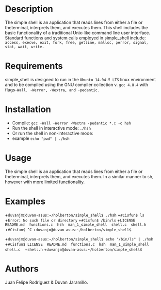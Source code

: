 # Description
The simple shell is an application that reads lines from either a file or theterminal, interprets them, and executes them. This shell includes the basic functionality of a traditional Unix-like command line user interface. 
Standard functions and system calls employed in simple_shell include:
   `access, execve, exit, fork, free, getline, malloc, perror, signal, stat, wait, write.`

# Requirements

simple_shell is designed to run in the `Ubuntu 14.04.5 LTS` linux environment and to be compiled using the GNU compiler collection v. `gcc 4.8.4` with flags`-Wall, -Werror, -Wextra, and -pedantic.`

# Installation

   - Compile: `gcc -Wall -Werror -Wextra -pedantic *.c -o hsh`
   - Run the shell in interactive mode: `./hsh`
   - Or run the shell in non-interactive mode:
   - example `echo "pwd" | ./hsh`

# Usage

The simple shell is an application that reads lines from either a file or theterminal, interprets them, and executes them. In a similar manner to sh, however with more limited functionality. 

# Examples

+`duvanjm@duvan-asus:~/holberton/simple_shell$ ./hsh`
+`#Cisfun$ ls`
+`Error: No such file or directory`
+`#Cisfun$ /bin/ls`
+`LICENSE  README.md  functions.c  hsh  man_1_simple_shell  shell.c  shell.h`
+`#Cisfun$ ^C`
+`duvanjm@duvan-asus:~/holberton/simple_shell$`

+`duvanjm@duvan-asus:~/holberton/simple_shell$ echo "/bin/ls" | ./hsh`
+`#Cisfun$ LICENSE  README.md  functions.c  hsh  man_1_simple_shell  shell.c  `+`shell.h`
+`duvanjm@duvan-asus:~/holberton/simple_shell$`

# Authors
Juan Felipe Rodriguez & Duvan Jaramillo.